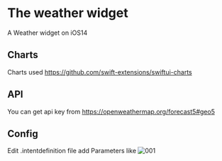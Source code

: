 # The weather widget
A Weather widget on iOS14

## Charts
Charts used <https://github.com/swift-extensions/swiftui-charts>

## API
You can get api key from <https://openweathermap.org/forecast5#geo5>

## Config
Edit .intentdefinition file add Parameters like
![001](https://github.com/0xBB2b/the-weather-widget/blob/master/001.png)
